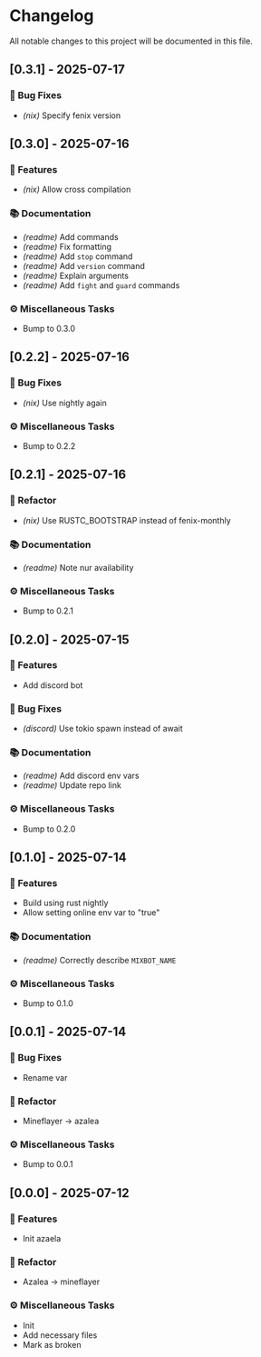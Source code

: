 # Changelog

All notable changes to this project will be documented in this file.

## [0.3.1] - 2025-07-17

### 🐛 Bug Fixes

- *(nix)* Specify fenix version

## [0.3.0] - 2025-07-16

### 🚀 Features

- *(nix)* Allow cross compilation

### 📚 Documentation

- *(readme)* Add commands
- *(readme)* Fix formatting
- *(readme)* Add `stop` command
- *(readme)* Add `version` command
- *(readme)* Explain arguments
- *(readme)* Add `fight` and `guard` commands

### ⚙️ Miscellaneous Tasks

- Bump to 0.3.0

## [0.2.2] - 2025-07-16

### 🐛 Bug Fixes

- *(nix)* Use nightly again

### ⚙️ Miscellaneous Tasks

- Bump to 0.2.2

## [0.2.1] - 2025-07-16

### 🚜 Refactor

- *(nix)* Use RUSTC_BOOTSTRAP instead of fenix-monthly

### 📚 Documentation

- *(readme)* Note nur availability

### ⚙️ Miscellaneous Tasks

- Bump to 0.2.1

## [0.2.0] - 2025-07-15

### 🚀 Features

- Add discord bot

### 🐛 Bug Fixes

- *(discord)* Use tokio spawn instead of await

### 📚 Documentation

- *(readme)* Add discord env vars
- *(readme)* Update repo link

### ⚙️ Miscellaneous Tasks

- Bump to 0.2.0

## [0.1.0] - 2025-07-14

### 🚀 Features

- Build using rust nightly
- Allow setting online env var to "true"

### 📚 Documentation

- *(readme)* Correctly describe `MIXBOT_NAME`

### ⚙️ Miscellaneous Tasks

- Bump to 0.1.0

## [0.0.1] - 2025-07-14

### 🐛 Bug Fixes

- Rename var

### 🚜 Refactor

- Mineflayer -> azalea

### ⚙️ Miscellaneous Tasks

- Bump to 0.0.1

## [0.0.0] - 2025-07-12

### 🚀 Features

- Init azaela

### 🚜 Refactor

- Azalea -> mineflayer

### ⚙️ Miscellaneous Tasks

- Init
- Add necessary files
- Mark as broken

<!-- generated by git-cliff -->
